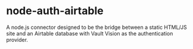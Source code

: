 # node-auth-airtable
A node.js connector designed to be the bridge between a static HTML/JS site and an Airtable database with Vault Vision as the authentication provider.

